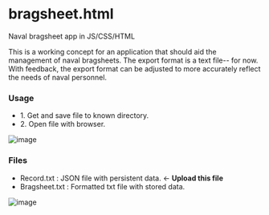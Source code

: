 # bragsheet.html
Naval bragsheet app in JS/CSS/HTML

This is a working concept for an application that should aid the management of naval bragsheets.
The export format is a text file-- for now.
With feedback, the export format can be adjusted to more accurately reflect the needs of naval personnel.

<H3>Usage</H3>

<ul>
<li>1. Get and save file to known directory. </li>
<li>2. Open file with browser. </li>
</ul>

![image](https://user-images.githubusercontent.com/49540886/126706391-3d293f8f-7c31-4605-85a9-f8e86d72278a.png)

<H3>Files</H3>
<ul>
<li>Record.txt : JSON file with persistent data. <- <b>Upload this file</b></li>
<li>Bragsheet.txt : Formatted txt file with stored data.</li>
</ul>

![image](https://user-images.githubusercontent.com/49540886/126706467-2d2f7525-3795-4aaf-9a61-42133ec9d4b3.png)

